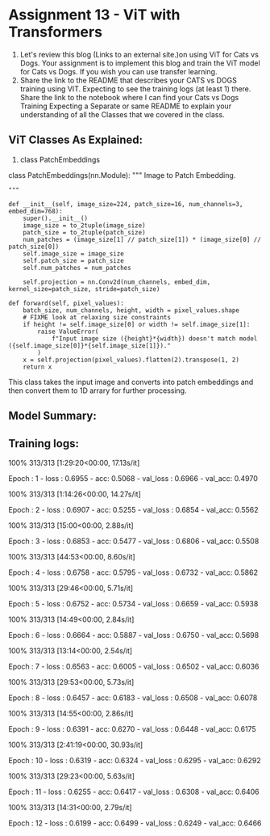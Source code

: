 # Assignment 13 - ViT with Transformers

1. Let's review this blog  (Links to an external site.)on using ViT for Cats vs Dogs. Your assignment is to implement this blog and train the ViT model for Cats vs Dogs. If you wish you can use transfer learning.
2. Share the link to the README that describes your CATS vs DOGS training using VIT. Expecting to see the training logs (at least 1) there.  
Share the link to the notebook where I can find your Cats vs Dogs Training
Expecting a Separate or same README to explain your understanding of all the Classes that we covered in the class. 


## ViT Classes As Explained:

1. class PatchEmbeddings

class PatchEmbeddings(nn.Module):
    """
    Image to Patch Embedding.

    """

    def __init__(self, image_size=224, patch_size=16, num_channels=3, embed_dim=768):
        super().__init__()
        image_size = to_2tuple(image_size)
        patch_size = to_2tuple(patch_size)
        num_patches = (image_size[1] // patch_size[1]) * (image_size[0] // patch_size[0])
        self.image_size = image_size
        self.patch_size = patch_size
        self.num_patches = num_patches

        self.projection = nn.Conv2d(num_channels, embed_dim, kernel_size=patch_size, stride=patch_size)

    def forward(self, pixel_values):
        batch_size, num_channels, height, width = pixel_values.shape
        # FIXME look at relaxing size constraints
        if height != self.image_size[0] or width != self.image_size[1]:
            raise ValueError(
                f"Input image size ({height}*{width}) doesn't match model ({self.image_size[0]}*{self.image_size[1]})."
            )
        x = self.projection(pixel_values).flatten(2).transpose(1, 2)
        return x

This class takes the input image and converts into patch embeddings and then convert them to 1D arrary for further processing.



## Model Summary:


## Training logs:

100%
313/313 [1:29:20<00:00, 17.13s/it]

Epoch : 1 - loss : 0.6955 - acc: 0.5068 - val_loss : 0.6966 - val_acc: 0.4970

100%
313/313 [1:14:26<00:00, 14.27s/it]

Epoch : 2 - loss : 0.6907 - acc: 0.5255 - val_loss : 0.6854 - val_acc: 0.5562

100%
313/313 [15:00<00:00, 2.88s/it]

Epoch : 3 - loss : 0.6853 - acc: 0.5477 - val_loss : 0.6806 - val_acc: 0.5508

100%
313/313 [44:53<00:00, 8.60s/it]

Epoch : 4 - loss : 0.6758 - acc: 0.5795 - val_loss : 0.6732 - val_acc: 0.5862

100%
313/313 [29:46<00:00, 5.71s/it]

Epoch : 5 - loss : 0.6752 - acc: 0.5734 - val_loss : 0.6659 - val_acc: 0.5938

100%
313/313 [14:49<00:00, 2.84s/it]

Epoch : 6 - loss : 0.6664 - acc: 0.5887 - val_loss : 0.6750 - val_acc: 0.5698

100%
313/313 [13:14<00:00, 2.54s/it]

Epoch : 7 - loss : 0.6563 - acc: 0.6005 - val_loss : 0.6502 - val_acc: 0.6036

100%
313/313 [29:53<00:00, 5.73s/it]

Epoch : 8 - loss : 0.6457 - acc: 0.6183 - val_loss : 0.6508 - val_acc: 0.6078

100%
313/313 [14:55<00:00, 2.86s/it]

Epoch : 9 - loss : 0.6391 - acc: 0.6270 - val_loss : 0.6448 - val_acc: 0.6175

100%
313/313 [2:41:19<00:00, 30.93s/it]

Epoch : 10 - loss : 0.6319 - acc: 0.6324 - val_loss : 0.6295 - val_acc: 0.6292

100%
313/313 [29:23<00:00, 5.63s/it]

Epoch : 11 - loss : 0.6255 - acc: 0.6417 - val_loss : 0.6308 - val_acc: 0.6406

100%
313/313 [14:31<00:00, 2.79s/it]

Epoch : 12 - loss : 0.6199 - acc: 0.6499 - val_loss : 0.6249 - val_acc: 0.6466

























